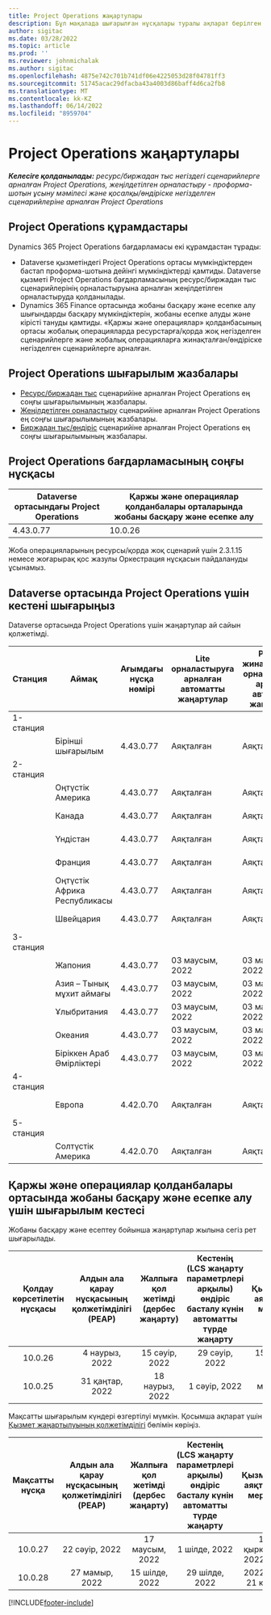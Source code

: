 ```yaml
---
title: Project Operations жаңартулары
description: Бұл мақалада шығарылған нұсқалары туралы ақпарат берілген Dynamics 365 Project Operations.
author: sigitac
ms.date: 03/28/2022
ms.topic: article
ms.prod: ''
ms.reviewer: johnmichalak
ms.author: sigitac
ms.openlocfilehash: 4875e742c701b741df06e4225053d28f04781ff3
ms.sourcegitcommit: 51745acac29dfacba43a4003d86baff4d6ca2fb8
ms.translationtype: MT
ms.contentlocale: kk-KZ
ms.lasthandoff: 06/14/2022
ms.locfileid: "8959704"
---
```

# <a name="project-operations-updates"></a>Project Operations жаңартулары

_**Келесіге қолданылады:** ресурс/биржадан тыс негіздегі сценарийлерге арналған Project Operations, жеңілдетілген орналастыру - проформа-шотын ұсыну мәмілесі және қосалқы/өндіріске негізделген сценарийлеріне арналған Project Operations_



## <a name="project-operations-components"></a>Project Operations құрамдастары

Dynamics 365 Project Operations бағдарламасы екі құрамдастан тұрады:

- Dataverse қызметіндегі Project Operations ортасы мүмкіндіктерден бастап проформа-шотына дейінгі мүмкіндіктерді қамтиды. Dataverse қызметі Project Operations бағдарламасының ресурс/биржадан тыс сценарийлерінің орналастыруына арналған жеңілдетілген орналастыруда қолданылады.
- Dynamics 365 Finance ортасында жобаны басқару және есепке алу шығындарды басқару мүмкіндіктерін, жобаны есепке алуды және кірісті тануды қамтиды. «Қаржы және операциялар» қолданбасының ортасы жобалық операцияларда ресурстарға/қорда жоқ негізделген сценарийлерге және жобалық операцияларға жинақталған/өндіріске негізделген сценарийлерге арналған.

## <a name="project-operations-release-notes"></a>Project Operations шығарылым жазбалары
- [Ресурс/биржадан тыс](whats-new-may-2022-resource-based.md) сценарийіне арналған Project Operations ең соңғы шығарылымының жазбалары.
- [Жеңілдетілген орналастыру](../pro/whats-new/whats-new-may-2022-lite.md) сценарийіне арналған Project Operations ең соңғы шығарылымының жазбалары.
- [Биржадан тыс/өндіріс](../prod-pma/whats-new/whats-new-oct-2021-stocked.md) сценарийіне арналған Project Operations ең соңғы шығарылымының жазбалары.

## <a name="project-operations-latest-version"></a>Project Operations бағдарламасының соңғы нұсқасы

| Dataverse ортасындағы Project Operations | Қаржы және операциялар қолданбалары орталарында жобаны басқару және есепке алу | 
| --- | --- |
| 4.43.0.77 | 10.0.26 |

Жоба операцияларының ресурсы/қорда жоқ сценарий үшін 2.3.1.15 немесе жоғарырақ қос жазулы Оркестрация нұсқасын пайдалануды ұсынамыз.

## <a name="release-schedule-for-project-operations-on-dataverse-environment"></a>Dataverse ортасында Project Operations үшін кестені шығарыңыз

Dataverse ортасында Project Operations үшін жаңартулар ай сайын қолжетімді. 

| Станция | Аймақ | Ағымдағы нұсқа нөмірі | Lite орналастыруға арналған автоматты жаңартулар | Ресурс/жинақталмаған орналастыруға арналған автоматты жаңартулар | Келесі нұсқа нөмірі | Келесі нұсқа жалпыға қолжетімді |
|-----------|-----------------------|-----------------|--------------------|---------------------|---------------------|---------------------|
| 1-станция |   &nbsp;              |    &nbsp;       | &nbsp;             |      &nbsp;         |      &nbsp;         |      &nbsp;         |
|   &nbsp;  | Бірінші шығарылым         |  4.43.0.77      | Аяқталған           | Аяқталған            | TBD                 | 01 шілде, 2022       |
| 2-станция |   &nbsp;              |    &nbsp;       | &nbsp;             |      &nbsp;         |      &nbsp;         |      &nbsp;         |
|   &nbsp;  | Оңтүстік Америка         |  4.43.0.77      | Аяқталған           | Аяқталған            | TBD                 | 01 шілде, 2022       |
|   &nbsp;  | Канада                |  4.43.0.77      | Аяқталған           | Аяқталған            | TBD                 | 01 шілде, 2022       |
|   &nbsp;  | Үндістан                 |  4.43.0.77      | Аяқталған           | Аяқталған            | TBD                 | 01 шілде, 2022       |
|   &nbsp;  | Франция                |  4.43.0.77      | Аяқталған           | Аяқталған            | TBD                 | 01 шілде, 2022       |
|   &nbsp;  | Оңтүстік Африка Республикасы          |  4.43.0.77      | Аяқталған           | Аяқталған            | TBD                 | 01 шілде, 2022       |
|   &nbsp;  | Швейцария           |  4.43.0.77      | Аяқталған           | Аяқталған            | TBD                 | 01 шілде, 2022       |
| 3-станция |      &nbsp;           |     &nbsp;      |     &nbsp;         |      &nbsp;         |      &nbsp;         |      &nbsp;         |
|   &nbsp;  | Жапония                 |  4.43.0.77      | 03 маусым, 2022      | 03 маусым, 2022       | TBD                 | 08 шілде, 2022       |
|   &nbsp;  | Азия – Тынық мұхит аймағы          |  4.43.0.77      | 03 маусым, 2022      | 03 маусым, 2022       | TBD                 | 08 шілде, 2022       |
|   &nbsp;  | Ұлыбритания         |  4.43.0.77      | 03 маусым, 2022      | 03 маусым, 2022       | TBD                 | 08 шілде, 2022       |
|   &nbsp;  | Океания               |  4.43.0.77      | 03 маусым, 2022      | 03 маусым, 2022       | TBD                 | 08 шілде, 2022       |
|   &nbsp;  | Біріккен Араб Әмірліктері  |  4.43.0.77      | 03 маусым, 2022      | 03 маусым, 2022       | TBD                 | 08 шілде, 2022       |
| 4-станция |     &nbsp;            |     &nbsp;      |     &nbsp;         |      &nbsp;         |      &nbsp;         |      &nbsp;         |
|   &nbsp;  | Европа                |  4.42.0.70      | Аяқталған           | Аяқталған            | 4.43.0.77           | 10 маусым, 2022       |
| 5-станция |     &nbsp;            |     &nbsp;      |     &nbsp;         |      &nbsp;         |      &nbsp;         |      &nbsp;         |
|   &nbsp;  | Солтүстік Америка         |  4.42.0.70      | Аяқталған           | Аяқталған            | 4.43.0.77           | 17 маусым, 2022       |

## <a name="release-schedule-for-project-management-and-accounting-in-the-finance-and-operations-apps-environment"></a>Қаржы және операциялар қолданбалары ортасында жобаны басқару және есепке алу үшін шығарылым кестесі

Жобаны басқару және есептеу бойынша жаңартулар жылына сегіз рет шығарылады.

|Қолдау көрсетілетін нұсқасы| Алдын ала қарау нұсқасының қолжетімділігі (PEAP) | Жалпыға қол жетімді (дербес жаңарту) | Кестенің (LCS жаңарту параметрлері арқылы) өндіріс басталу күнін автоматты түрде жаңарту |   Қызметтің аяқталуы мерзімі   |
|:---------------:|:---------------------------:|:---------------------------------:|:--------------------------------------------------------------------:|:------------------:|
|     10.0.26     |      4 наурыз, 2022          |        15 сәуір, 2022             |                          29 сәуір, 2022                              | 15 шілде, 2022      |
|     10.0.25     |      31 қаңтар, 2022       |        18 наурыз, 2022             |                          1 сәуір, 2022                               | 10 маусым, 2022      |


Мақсатты шығарылым күндері өзгертілуі мүмкін. Қосымша ақпарат үшін [Қызмет жаңартылуының қолжетімділігі](/dynamics365/fin-ops-core/fin-ops/get-started/public-preview-releases?toc=%2fdynamics365%2ffinance%2ftoc.json) бөлімін көріңіз.

|Мақсатты нұсқа | Алдын ала қарау нұсқасының қолжетімділігі (PEAP) | Жалпыға қол жетімді (дербес жаңарту) | Кестенің (LCS жаңарту параметрлері арқылы) өндіріс басталу күнін автоматты түрде жаңарту |   Қызметтің аяқталуы мерзімі   |
|:---------------:|:---------------------------:|:---------------------------------:|:--------------------------------------------------------------------:|:------------------:|
|     10.0.27     |      22 сәуір, 2022         |        17 маусым, 2022              |                          1 шілде, 2022                                | 16 қыркүйек, 2022 жыл |
|     10.0.28     |      27 мамыр, 2022           |        15 шілде, 2022              |                          29 шілде, 2022                               | 2022 жыл 21 қазан   |

[!INCLUDE[footer-include](../includes/footer-banner.md)]

